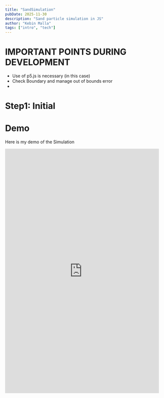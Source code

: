 ```yaml
---
title: "SandSimulation"
pubDate: 2025-11-30
description: "Sand particle simulation in JS"
author: "Kebin Malla"
tags: ["intro", "tech"]
---
```

# IMPORTANT POINTS DURING DEVELOPMENT
- Use of p5.js is necessary (in this case)
- Check Boundary and manage out of bounds error
- 

# **Step1**: Initial

# Demo
Here is my demo of the Simulation
<iframe height="800" style="width: 100%;" scrolling="no" title="FallingSand" src="https://codepen.io/Dvlkvn/embed/yyBPjXM?default-tab=html%2Cresult" frameborder="no" loading="lazy" allowtransparency="true" allowfullscreen="true">
  See the Pen <a href="https://codepen.io/Dvlkvn/pen/yyBPjXM">
  FallingSand</a> by Dvlkvn (<a href="https://codepen.io/Dvlkvn">@Dvlkvn</a>)
  on <a href="https://codepen.io">CodePen</a>.
</iframe>